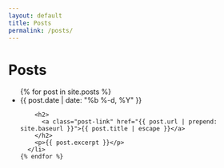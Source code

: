 ```yaml
---
layout: default
title: Posts
permalink: /posts/
---
```


<div class="posts">

  <h1>Posts</h1>

  <ul class="post-list">
    {% for post in site.posts %}
      <li>
        <span class="post-meta">{{ post.date | date: "%b %-d, %Y" }}</span>

        <h2>
          <a class="post-link" href="{{ post.url | prepend: site.baseurl }}">{{ post.title | escape }}</a>
        </h2>
        <p>{{ post.excerpt }}</p>
      </li>
    {% endfor %}
  </ul>

</div>
